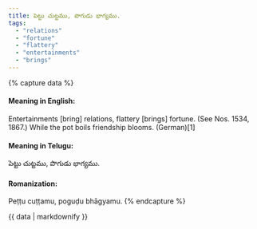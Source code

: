 ```yaml
---
title: పెట్టు చుట్టము, పొగుడు భాగ్యము.
tags:
  - "relations"
  - "fortune"
  - "flattery"
  - "entertainments"
  - "brings"
---
```


{% capture data %}
#### Meaning in English:
Entertainments [bring] relations, flattery [brings] fortune.
(See Nos. 1534, 1867.)
While the pot boils friendship blooms. (German)[1]

#### Meaning in Telugu:
పెట్టు చుట్టము, పొగుడు భాగ్యము.

#### Romanization:
Peṭṭu cuṭṭamu, poguḍu bhāgyamu.
{% endcapture %}

{{ data | markdownify }}


